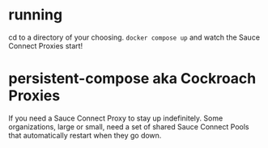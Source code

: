 # running
cd to a directory of your choosing.
`docker compose up` and watch the Sauce Connect Proxies start!
# persistent-compose aka Cockroach Proxies
If you need a Sauce Connect Proxy to stay up indefinitely. Some organizations, large or small, need a set of shared Sauce Connect Pools that automatically restart when they go down.

